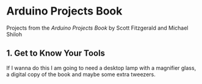 # Arduino Projects Book

Projects from the *Arduino Projects Book*
by Scott Fitzgerald and Michael Shiloh

## 1. Get to Know Your Tools

If I wanna do this I am going to need a desktop lamp with a magnifier glass, a digital copy of the book and maybe some extra tweezers.


